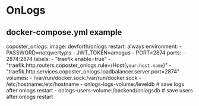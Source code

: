 # OnLogs

## docker-compose.yml example
  coposter_onlogs:
    image: devforth/onlogs
    restart: always
    environment:
      - PASSWORD=notqwertypls
      - JWT_TOKEN=amogus
      - PORT=2874
    ports:
      - 2874:2874
    labels:
      - "traefik.enable=true"
      - "traefik.http.routers.coposter_onlogs.rule=(Host(`your.host.name`)"
      - "traefik.http.services.coposter_onlogs.loadbalancer.server.port=2874"
    volumes:
     - /var/run/docker.sock:/var/run/docker.sock
     - /etc/hostname:/etc/hostname
     - onlogs-logs-volume:/leveldb  # save logs after onlogs restart
     - onlogs-users-volume:/backend/onlogsdb  # save users after onlogs restart